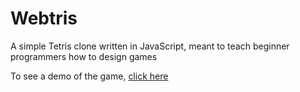 # Webtris
A simple Tetris clone written in JavaScript, meant to teach beginner programmers how to design games

To see a demo of the game, <a href="http://originalgrego.github.io/Webtris/Webtris_final/Webtris.html" target="_blank">click here</a>
